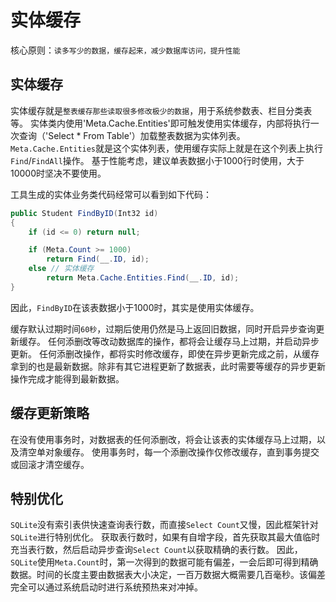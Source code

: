 ﻿# 实体缓存

核心原则：`读多写少的数据，缓存起来，减少数据库访问，提升性能`

## 实体缓存

实体缓存就是`整表缓存那些读取很多修改极少的数据`，用于系统参数表、栏目分类表等。
实体类内使用'Meta.Cache.Entities'即可触发使用实体缓存，内部将执行一次查询（'Select * From Table'）加载整表数据为实体列表。
`Meta.Cache.Entities`就是这个实体列表，使用缓存实际上就是在这个列表上执行`Find`/`FindAll`操作。
基于性能考虑，建议单表数据小于1000行时使用，大于10000时坚决不要使用。

工具生成的实体业务类代码经常可以看到如下代码：

```csharp
public Student FindByID(Int32 id)
{
    if (id <= 0) return null;

    if (Meta.Count >= 1000)
        return Find(__.ID, id);
    else // 实体缓存
        return Meta.Cache.Entities.Find(__.ID, id);
}
```

因此，`FindByID`在该表数据小于1000时，其实是使用实体缓存。

缓存默认过期时间`60秒`，过期后使用仍然是马上返回旧数据，同时开启异步查询更新缓存。
任何添删改等改动数据库的操作，都将会让缓存马上过期，并启动异步更新。
任何添删改操作，都将实时修改缓存，即使在异步更新完成之前，从缓存拿到的也是最新数据。除非有其它进程更新了数据表，此时需要等缓存的异步更新操作完成才能得到最新数据。

## 缓存更新策略

在没有使用事务时，对数据表的任何添删改，将会让该表的实体缓存马上过期，以及清空单对象缓存。
使用事务时，每一个添删改操作仅修改缓存，直到事务提交或回滚才清空缓存。

## 特别优化

`SQLite`没有索引表供快速查询表行数，而直接`Select Count`又慢，因此框架针对`SQLite`进行特别优化。
获取表行数时，如果有自增字段，首先获取其最大值临时充当表行数，然后启动异步查询`Select Count`以获取精确的表行数。
因此，`SQLite`使用`Meta.Count`时，第一次得到的数据可能有偏差，一会后即可得到精确数据。时间的长度主要由数据表大小决定，一百万数据大概需要几百毫秒。该偏差完全可以通过系统启动时进行系统预热来对冲掉。

